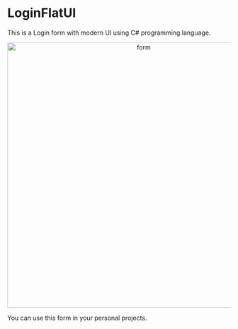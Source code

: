 # LoginFlatUI
This is a Login form with modern UI using C# programming language.

<p align="center">
  <img src="images/form.png" alt="form" width="600" />
</p>

You can use this form in your personal projects.
